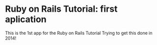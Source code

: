 # Ruby on Rails Tutorial: first aplication

This is the 1st app for the Ruby on Rails Tutorial
Trying to get this done in 2014!